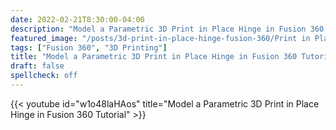 ```yaml
---
date: 2022-02-21T8:30:00-04:00
description: "Model a Parametric 3D Print in Place Hinge in Fusion 360 Tutorial"
featured_image: "/posts/3d-print-in-place-hinge-fusion-360/Print in Place Pin Hinge Title.jpg"
tags: ["Fusion 360", "3D Printing"]
title: "Model a Parametric 3D Print in Place Hinge in Fusion 360 Tutorial"
draft: false
spellcheck: off
---
```


{{< youtube id="w1o48laHAos" title="Model a Parametric 3D Print in Place Hinge in Fusion 360 Tutorial" >}}
